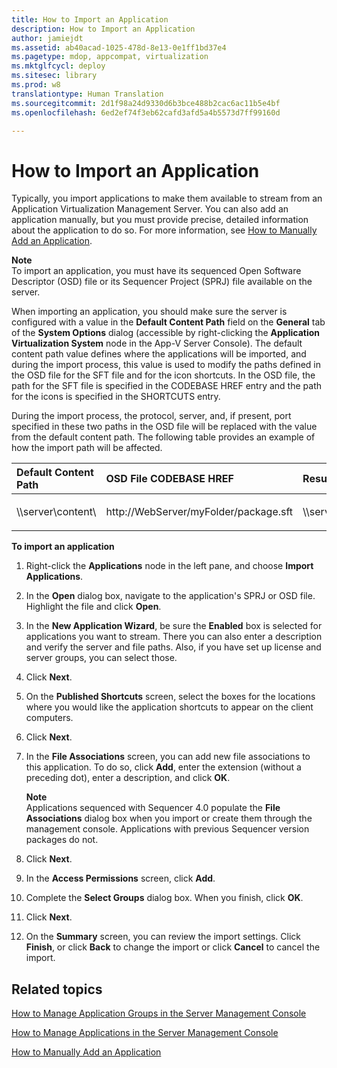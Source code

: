 ```yaml
---
title: How to Import an Application
description: How to Import an Application
author: jamiejdt
ms.assetid: ab40acad-1025-478d-8e13-0e1ff1bd37e4
ms.pagetype: mdop, appcompat, virtualization
ms.mktglfcycl: deploy
ms.sitesec: library
ms.prod: w8
translationtype: Human Translation
ms.sourcegitcommit: 2d1f98a24d9330d6b3bce488b2cac6ac11b5e4bf
ms.openlocfilehash: 6ed2ef74f3eb62cafd3afd5a4b5573d7ff99160d

---
```



# How to Import an Application


Typically, you import applications to make them available to stream from an Application Virtualization Management Server. You can also add an application manually, but you must provide precise, detailed information about the application to do so. For more information, see [How to Manually Add an Application](how-to-manually-add-an-application.md).

**Note**  
To import an application, you must have its sequenced Open Software Descriptor (OSD) file or its Sequencer Project (SPRJ) file available on the server.

 

When importing an application, you should make sure the server is configured with a value in the **Default Content Path** field on the **General** tab of the **System Options** dialog (accessible by right-clicking the **Application Virtualization System** node in the App-V Server Console). The default content path value defines where the applications will be imported, and during the import process, this value is used to modify the paths defined in the OSD file for the SFT file and for the icon shortcuts. In the OSD file, the path for the SFT file is specified in the CODEBASE HREF entry and the path for the icons is specified in the SHORTCUTS entry.

During the import process, the protocol, server, and, if present, port specified in these two paths in the OSD file will be replaced with the value from the default content path. The following table provides an example of how the import path will be affected.

<table>
<colgroup>
<col width="33%" />
<col width="33%" />
<col width="33%" />
</colgroup>
<thead>
<tr class="header">
<th align="left">Default Content Path</th>
<th align="left">OSD File CODEBASE HREF</th>
<th align="left">Resulting Value</th>
</tr>
</thead>
<tbody>
<tr class="odd">
<td align="left"><p>\\server\content\</p></td>
<td align="left"><p>http://WebServer/myFolder/package.sft</p></td>
<td align="left"><p>\\server\content\myFolder\package.sft</p></td>
</tr>
</tbody>
</table>

 

**To import an application**

1.  Right-click the **Applications** node in the left pane, and choose **Import Applications**.

2.  In the **Open** dialog box, navigate to the application's SPRJ or OSD file. Highlight the file and click **Open**.

3.  In the **New Application Wizard**, be sure the **Enabled** box is selected for applications you want to stream. There you can also enter a description and verify the server and file paths. Also, if you have set up license and server groups, you can select those.

4.  Click **Next**.

5.  On the **Published Shortcuts** screen, select the boxes for the locations where you would like the application shortcuts to appear on the client computers.

6.  Click **Next**.

7.  In the **File Associations** screen, you can add new file associations to this application. To do so, click **Add**, enter the extension (without a preceding dot), enter a description, and click **OK**.

    **Note**  
    Applications sequenced with Sequencer 4.0 populate the **File Associations** dialog box when you import or create them through the management console. Applications with previous Sequencer version packages do not.

     

8.  Click **Next**.

9.  In the **Access Permissions** screen, click **Add**.

10. Complete the **Select Groups** dialog box. When you finish, click **OK**.

11. Click **Next**.

12. On the **Summary** screen, you can review the import settings. Click **Finish**, or click **Back** to change the import or click **Cancel** to cancel the import.

## Related topics


[How to Manage Application Groups in the Server Management Console](how-to-manage-application-groups-in-the-server-management-console.md)

[How to Manage Applications in the Server Management Console](how-to-manage-applications-in-the-server-management-console.md)

[How to Manually Add an Application](how-to-manually-add-an-application.md)

 

 








<!--HONumber=Jun16_HO4-->


